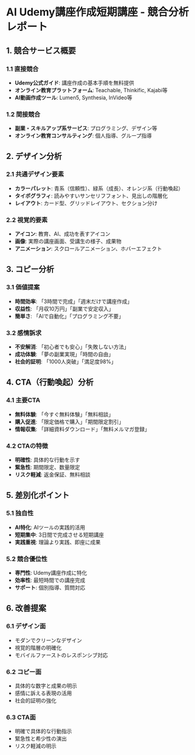 # AI Udemy講座作成短期講座 - 競合分析レポート

## 1. 競合サービス概要

### 1.1 直接競合
- **Udemy公式ガイド**: 講座作成の基本手順を無料提供
- **オンライン教育プラットフォーム**: Teachable, Thinkific, Kajabi等
- **AI動画作成ツール**: Lumen5, Synthesia, InVideo等

### 1.2 間接競合
- **副業・スキルアップ系サービス**: プログラミング、デザイン等
- **オンライン教育コンサルティング**: 個人指導、グループ指導

## 2. デザイン分析

### 2.1 共通デザイン要素
- **カラーパレット**: 青系（信頼性）、緑系（成長）、オレンジ系（行動喚起）
- **タイポグラフィ**: 読みやすいサンセリフフォント、見出しの階層化
- **レイアウト**: カード型、グリッドレイアウト、セクション分け

### 2.2 視覚的要素
- **アイコン**: 教育、AI、成功を表すアイコン
- **画像**: 実際の講座画面、受講生の様子、成果物
- **アニメーション**: スクロールアニメーション、ホバーエフェクト

## 3. コピー分析

### 3.1 価値提案
- **時間効率**: 「3時間で完成」「週末だけで講座作成」
- **収益性**: 「月収10万円」「副業で安定収入」
- **簡単さ**: 「AIで自動化」「プログラミング不要」

### 3.2 感情訴求
- **不安解消**: 「初心者でも安心」「失敗しない方法」
- **成功体験**: 「夢の副業実現」「時間の自由」
- **社会的証明**: 「1000人突破」「満足度98%」

## 4. CTA（行動喚起）分析

### 4.1 主要CTA
- **無料体験**: 「今すぐ無料体験」「無料相談」
- **購入促進**: 「限定価格で購入」「期間限定割引」
- **情報収集**: 「詳細資料ダウンロード」「無料メルマガ登録」

### 4.2 CTAの特徴
- **明確性**: 具体的な行動を示す
- **緊急性**: 期間限定、数量限定
- **リスク軽減**: 返金保証、無料相談

## 5. 差別化ポイント

### 5.1 独自性
- **AI特化**: AIツールの実践的活用
- **短期集中**: 3日間で完成させる短期講座
- **実践重視**: 理論より実践、即座に成果

### 5.2 競合優位性
- **専門性**: Udemy講座作成に特化
- **効率性**: 最短時間での講座完成
- **サポート**: 個別指導、質問対応

## 6. 改善提案

### 6.1 デザイン面
- モダンでクリーンなデザイン
- 視覚的階層の明確化
- モバイルファーストのレスポンシブ対応

### 6.2 コピー面
- 具体的な数字と成果の明示
- 感情に訴える表現の活用
- 社会的証明の強化

### 6.3 CTA面
- 明確で具体的な行動指示
- 緊急性と希少性の演出
- リスク軽減の明示

